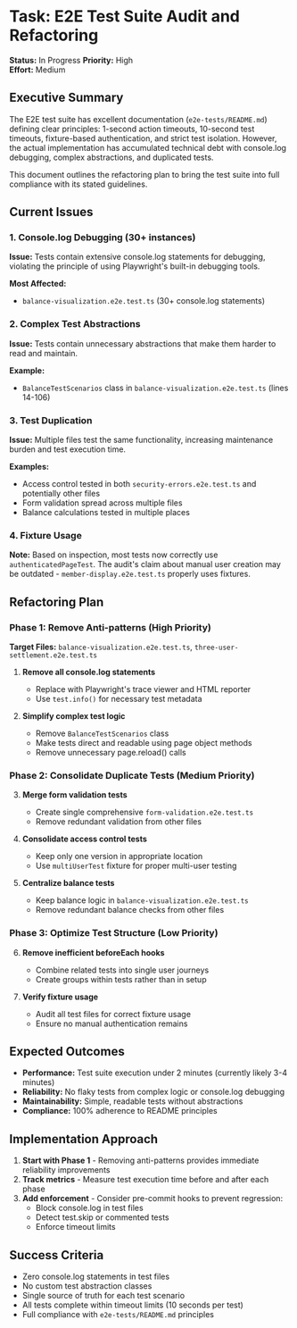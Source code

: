 # Task: E2E Test Suite Audit and Refactoring

**Status:** In Progress
**Priority:** High  
**Effort:** Medium

## Executive Summary

The E2E test suite has excellent documentation (`e2e-tests/README.md`) defining clear principles: 1-second action timeouts, 10-second test timeouts, fixture-based authentication, and strict test isolation. However, the actual implementation has accumulated technical debt with console.log debugging, complex abstractions, and duplicated tests.

This document outlines the refactoring plan to bring the test suite into full compliance with its stated guidelines.

## Current Issues

### 1. Console.log Debugging (30+ instances)
**Issue:** Tests contain extensive console.log statements for debugging, violating the principle of using Playwright's built-in debugging tools.

**Most Affected:** 
- `balance-visualization.e2e.test.ts` (30+ console.log statements)

### 2. Complex Test Abstractions
**Issue:** Tests contain unnecessary abstractions that make them harder to read and maintain.

**Example:**
- `BalanceTestScenarios` class in `balance-visualization.e2e.test.ts` (lines 14-106)

### 3. Test Duplication
**Issue:** Multiple files test the same functionality, increasing maintenance burden and test execution time.

**Examples:**
- Access control tested in both `security-errors.e2e.test.ts` and potentially other files
- Form validation spread across multiple files
- Balance calculations tested in multiple places

### 4. Fixture Usage
**Note:** Based on inspection, most tests now correctly use `authenticatedPageTest`. The audit's claim about manual user creation may be outdated - `member-display.e2e.test.ts` properly uses fixtures.

## Refactoring Plan

### Phase 1: Remove Anti-patterns (High Priority)
**Target Files:** `balance-visualization.e2e.test.ts`, `three-user-settlement.e2e.test.ts`

1. **Remove all console.log statements** 
   - Replace with Playwright's trace viewer and HTML reporter
   - Use `test.info()` for necessary test metadata

2. **Simplify complex test logic**
   - Remove `BalanceTestScenarios` class 
   - Make tests direct and readable using page object methods
   - Remove unnecessary page.reload() calls

### Phase 2: Consolidate Duplicate Tests (Medium Priority)

3. **Merge form validation tests**
   - Create single comprehensive `form-validation.e2e.test.ts`
   - Remove redundant validation from other files

4. **Consolidate access control tests**
   - Keep only one version in appropriate location
   - Use `multiUserTest` fixture for proper multi-user testing

5. **Centralize balance tests**
   - Keep balance logic in `balance-visualization.e2e.test.ts`
   - Remove redundant balance checks from other files

### Phase 3: Optimize Test Structure (Low Priority)

6. **Remove inefficient beforeEach hooks**
   - Combine related tests into single user journeys
   - Create groups within tests rather than in setup

7. **Verify fixture usage**
   - Audit all test files for correct fixture usage
   - Ensure no manual authentication remains

## Expected Outcomes

- **Performance:** Test suite execution under 2 minutes (currently likely 3-4 minutes)
- **Reliability:** No flaky tests from complex logic or console.log debugging
- **Maintainability:** Simple, readable tests without abstractions
- **Compliance:** 100% adherence to README principles

## Implementation Approach

1. **Start with Phase 1** - Removing anti-patterns provides immediate reliability improvements
2. **Track metrics** - Measure test execution time before and after each phase
3. **Add enforcement** - Consider pre-commit hooks to prevent regression:
   - Block console.log in test files
   - Detect test.skip or commented tests
   - Enforce timeout limits

## Success Criteria

- Zero console.log statements in test files
- No custom test abstraction classes
- Single source of truth for each test scenario
- All tests complete within timeout limits (10 seconds per test)
- Full compliance with `e2e-tests/README.md` principles